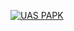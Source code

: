 [![UAS PAPK](https://res.cloudinary.com/marcomontalbano/image/upload/v1642278709/video_to_markdown/images/youtube--vJpu1l_94kQ-c05b58ac6eb4c4700831b2b3070cd403.jpg)](https://youtu.be/vJpu1l_94kQ "UAS PAPK")